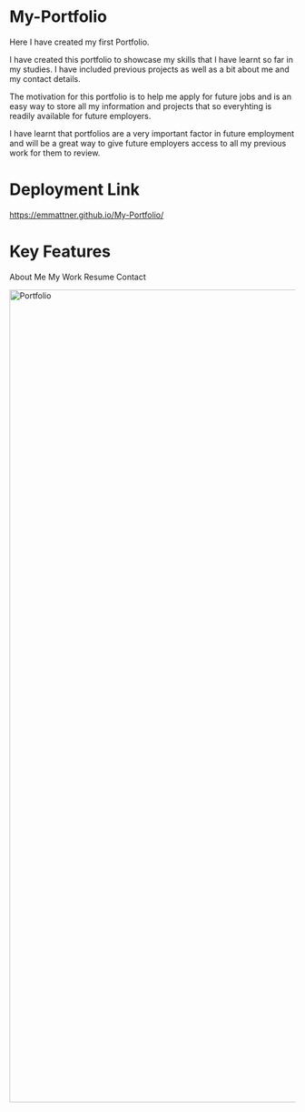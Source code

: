 # My-Portfolio

Here I have created my first Portfolio.

I have created this portfolio to showcase my skills that I have learnt so far in my studies. I have included previous projects as well as a bit about me and my contact details. 

The motivation for this portfolio is to help me apply for future jobs and is an easy way to store all my information and projects that so everyhting is readily available for future employers.

I have learnt that portfolios are a very important factor in future employment and will be a great way to give future employers access to all my previous work for them to review. 

# Deployment Link
https://emmattner.github.io/My-Portfolio/

# Key Features
About Me
My Work
Resume
Contact

<img width="1429" alt="Portfolio" src="https://user-images.githubusercontent.com/78684306/111231993-201e1680-863a-11eb-90b1-bd5c8a3202f1.png">

